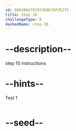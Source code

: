 ```yaml
---
id: 686386e76197458b7dfd52f3
title: Step 10
challengeType: 0
dashedName: step-10
---
```


# --description--

step 10 instructions

# --hints--

Test 1

```js

```

# --seed--